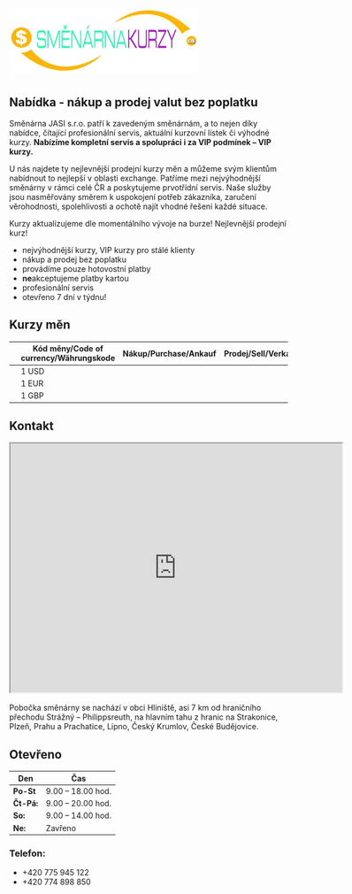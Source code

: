 # [![Směnárna kurzy](image/logo.jpg)](#)

## Nabídka - nákup a prodej valut bez poplatku

Směnárna JASI s.r.o. patří k zavedeným směnárnám, a to nejen díky nabídce, čítající profesionální servis, aktuální kurzovní lístek či výhodné kurzy. **Nabízíme kompletní servis a spolupráci i za VIP podmínek – VIP kurzy.**

U nás najdete ty nejlevnější prodejní kurzy měn a můžeme svým klientům nabídnout to nejlepší v oblasti exchange. Patříme mezi nejvýhodnější směnárny v rámci celé ČR a poskytujeme prvotřídní servis. Naše služby jsou nasměřovány směrem k uspokojení potřeb zákazníka, zaručení věrohodnosti, spolehlivosti a ochotě najít vhodné řešení každé situace.

Kurzy aktualizujeme dle momentálního vývoje na burze! Nejlevnější prodejní kurz!

- nejvýhodnější kurzy, VIP kurzy pro stálé klienty
- nákup a prodej bez poplatku
- provádíme pouze hotovostní platby
- **ne**akceptujeme platby kartou
- profesionální servis
- otevřeno 7 dní v týdnu!

## Kurzy měn

| | Kód měny/Code of currency/Währungskode | Nákup/Purchase/Ankauf | Prodej/Sell/Verkauf |
| --- | --- | --- | --- |
| [![USD](image/USD.png)](#) | 1 USD |  |  | 
| [![EUR](image/EUR.png)](#) | 1 EUR |  |  |
| [![GBP](image/GBP.png)](#) | 1 GBP |  |  |

## Kontakt

<iframe src="https://www.google.com/maps/embed?pb=!1m14!1m8!1m3!1d10489.205564338672!2d13.7444359!3d48.9096498!3m2!1i1024!2i768!4f13.1!3m3!1m2!1s0x0%3A0x681adce60e913e1b!2sSm%C4%9Bn%C3%A1rna%20JASI%20s.r.o.!5e0!3m2!1scs!2scz!4v1586425680932!5m2!1scs!2scz" width="600" height="450">
</iframe>


Pobočka směnárny se nachází v obci Hliniště, asi 7 km od hraničního přechodu Strážný – Philippsreuth, na hlavním tahu z hranic na Strakonice, Plzeň, Prahu a Prachatice, Lipno, Český Krumlov, České Budějovice.

## Otevřeno

| Den | Čas |
| --- | --- |
| **Po-St** | 9.00 – 18.00 hod. |
| **Čt-Pá:** | 9.00 – 20.00 hod. |
| **So:** | 9.00 – 14.00 hod. |
| **Ne:** | Zavřeno |

### Telefon: 
- +420 775 945 122
- +420 774 898 850

